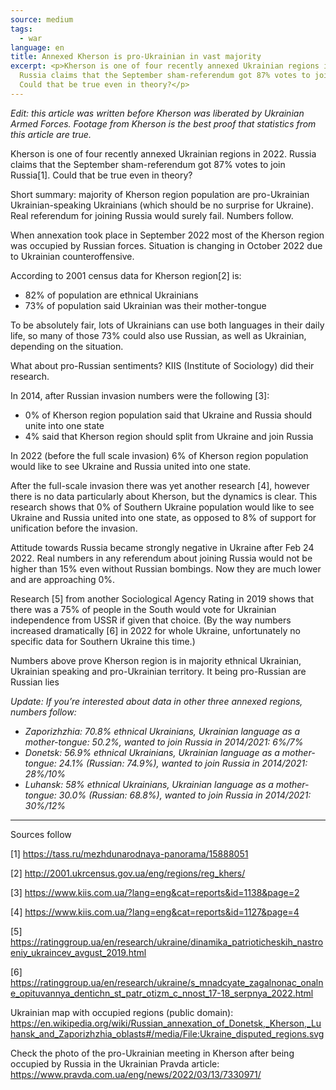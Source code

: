 ```yaml
---
source: medium
tags:
  - war
language: en
title: Annexed Kherson is pro-Ukrainian in vast majority
excerpt: <p>Kherson is one of four recently annexed Ukrainian regions in 2022.
  Russia claims that the September sham-referendum got 87% votes to join Russia[1].
  Could that be true even in theory?</p>
---
```


_Edit: this article was written before Kherson was liberated by Ukrainian Armed Forces. 
Footage from Kherson is the best proof that statistics from this article are true._

Kherson is one of four recently annexed Ukrainian regions in 2022. 
Russia claims that the September sham-referendum got 87% votes to join Russia[1]. 
Could that be true even in theory?

Short summary: majority of Kherson region population are pro-Ukrainian Ukrainian-speaking Ukrainians (which should be no surprise for Ukraine). 
Real referendum for joining Russia would surely fail.
Numbers follow.

When annexation took place in September 2022 most of the Kherson region was occupied by Russian forces. 
Situation is changing in October 2022 due to Ukrainian counteroffensive.

According to 2001 census data for Kherson region[2] is:

 - 82% of population are ethnical Ukrainians
 - 73% of population said Ukrainian was their mother-tongue 

To be absolutely fair, lots of Ukrainians can use both languages in their daily life, so many of those 73% could also use Russian, as well as Ukrainian, depending on the situation.

What about pro-Russian sentiments? 
KIIS (Institute of Sociology) did their research.

In 2014, after Russian invasion numbers were the following [3]:

 - 0% of Kherson region population said that Ukraine and Russia should unite into one state
 - 4% said that Kherson region should split from Ukraine and join Russia
 
In 2022 (before the full scale invasion) 6% of Kherson region population would like to see Ukraine and Russia united into one state.

After the full-scale invasion there was yet another research [4], however there is no data particularly about Kherson, but the dynamics is clear. 
This research shows that 0% of Southern Ukraine population would like to see Ukraine and Russia united into one state, as opposed to 8% of support for unification before the invasion.

Attitude towards Russia became strongly negative in Ukraine after Feb 24 2022. 
Real numbers in any referendum about joining Russia would not be higher than 15% even without Russian bombings. 
Now they are much lower and are approaching 0%.

Research [5] from another Sociological Agency Rating in 2019 shows that there was a 75% of people in the South would vote for Ukrainian independence from USSR if given that choice. 
(By the way numbers increased dramatically [6] in 2022 for whole Ukraine, unfortunately no specific data for Southern Ukraine this time.)

Numbers above prove Kherson region is in majority ethnical Ukrainian, Ukrainian speaking and pro-Ukrainian territory. 
It being pro-Russian are Russian lies

_Update: If you’re interested about data in other three annexed regions, numbers follow:_

 - _Zaporizhzhia: 70.8% ethnical Ukrainians, Ukrainian language as a mother-tongue: 50.2%, wanted to join Russia in 2014/2021: 6%/7%_
 - _Donetsk: 56.9% ethnical Ukrainians, Ukrainian language as a mother-tongue: 24.1% (Russian: 74.9%), wanted to join Russia in 2014/2021: 28%/10%_
 - _Luhansk: 58% ethnical Ukrainians, Ukrainian language as a mother-tongue: 30.0% (Russian: 68.8%), wanted to join Russia in 2014/2021: 30%/12%_
 
---

Sources follow

[1] https://tass.ru/mezhdunarodnaya-panorama/15888051

[2] http://2001.ukrcensus.gov.ua/eng/regions/reg_khers/

[3] https://www.kiis.com.ua/?lang=eng&cat=reports&id=1138&page=2

[4] https://www.kiis.com.ua/?lang=eng&cat=reports&id=1127&page=4

[5] https://ratinggroup.ua/en/research/ukraine/dinamika_patrioticheskih_nastroeniy_ukraincev_avgust_2019.html

[6] https://ratinggroup.ua/en/research/ukraine/s_mnadcyate_zagalnonac_onalne_opituvannya_dentichn_st_patr_otizm_c_nnost_17-18_serpnya_2022.html

Ukrainian map with occupied regions (public domain): https://en.wikipedia.org/wiki/Russian_annexation_of_Donetsk,_Kherson,_Luhansk_and_Zaporizhzhia_oblasts#/media/File:Ukraine_disputed_regions.svg

Check the photo of the pro-Ukrainian meeting in Kherson after being occupied by Russia in the Ukrainian Pravda article: https://www.pravda.com.ua/eng/news/2022/03/13/7330971/

